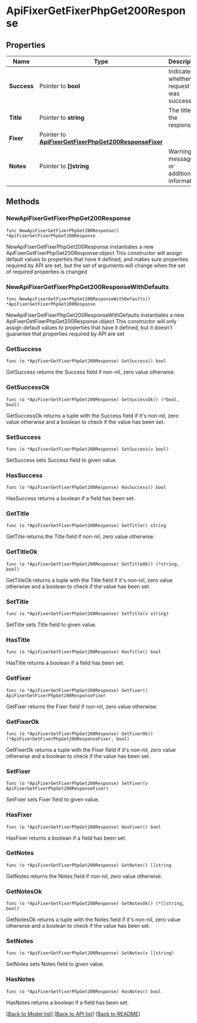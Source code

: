 # ApiFixerGetFixerPhpGet200Response

## Properties

Name | Type | Description | Notes
------------ | ------------- | ------------- | -------------
**Success** | Pointer to **bool** | Indicates whether the request was successful. | [optional] 
**Title** | Pointer to **string** | The title of the response. | [optional] 
**Fixer** | Pointer to [**ApiFixerGetFixerPhpGet200ResponseFixer**](ApiFixerGetFixerPhpGet200ResponseFixer.md) |  | [optional] 
**Notes** | Pointer to **[]string** | Warning messages or additional information. | [optional] 

## Methods

### NewApiFixerGetFixerPhpGet200Response

`func NewApiFixerGetFixerPhpGet200Response() *ApiFixerGetFixerPhpGet200Response`

NewApiFixerGetFixerPhpGet200Response instantiates a new ApiFixerGetFixerPhpGet200Response object
This constructor will assign default values to properties that have it defined,
and makes sure properties required by API are set, but the set of arguments
will change when the set of required properties is changed

### NewApiFixerGetFixerPhpGet200ResponseWithDefaults

`func NewApiFixerGetFixerPhpGet200ResponseWithDefaults() *ApiFixerGetFixerPhpGet200Response`

NewApiFixerGetFixerPhpGet200ResponseWithDefaults instantiates a new ApiFixerGetFixerPhpGet200Response object
This constructor will only assign default values to properties that have it defined,
but it doesn't guarantee that properties required by API are set

### GetSuccess

`func (o *ApiFixerGetFixerPhpGet200Response) GetSuccess() bool`

GetSuccess returns the Success field if non-nil, zero value otherwise.

### GetSuccessOk

`func (o *ApiFixerGetFixerPhpGet200Response) GetSuccessOk() (*bool, bool)`

GetSuccessOk returns a tuple with the Success field if it's non-nil, zero value otherwise
and a boolean to check if the value has been set.

### SetSuccess

`func (o *ApiFixerGetFixerPhpGet200Response) SetSuccess(v bool)`

SetSuccess sets Success field to given value.

### HasSuccess

`func (o *ApiFixerGetFixerPhpGet200Response) HasSuccess() bool`

HasSuccess returns a boolean if a field has been set.

### GetTitle

`func (o *ApiFixerGetFixerPhpGet200Response) GetTitle() string`

GetTitle returns the Title field if non-nil, zero value otherwise.

### GetTitleOk

`func (o *ApiFixerGetFixerPhpGet200Response) GetTitleOk() (*string, bool)`

GetTitleOk returns a tuple with the Title field if it's non-nil, zero value otherwise
and a boolean to check if the value has been set.

### SetTitle

`func (o *ApiFixerGetFixerPhpGet200Response) SetTitle(v string)`

SetTitle sets Title field to given value.

### HasTitle

`func (o *ApiFixerGetFixerPhpGet200Response) HasTitle() bool`

HasTitle returns a boolean if a field has been set.

### GetFixer

`func (o *ApiFixerGetFixerPhpGet200Response) GetFixer() ApiFixerGetFixerPhpGet200ResponseFixer`

GetFixer returns the Fixer field if non-nil, zero value otherwise.

### GetFixerOk

`func (o *ApiFixerGetFixerPhpGet200Response) GetFixerOk() (*ApiFixerGetFixerPhpGet200ResponseFixer, bool)`

GetFixerOk returns a tuple with the Fixer field if it's non-nil, zero value otherwise
and a boolean to check if the value has been set.

### SetFixer

`func (o *ApiFixerGetFixerPhpGet200Response) SetFixer(v ApiFixerGetFixerPhpGet200ResponseFixer)`

SetFixer sets Fixer field to given value.

### HasFixer

`func (o *ApiFixerGetFixerPhpGet200Response) HasFixer() bool`

HasFixer returns a boolean if a field has been set.

### GetNotes

`func (o *ApiFixerGetFixerPhpGet200Response) GetNotes() []string`

GetNotes returns the Notes field if non-nil, zero value otherwise.

### GetNotesOk

`func (o *ApiFixerGetFixerPhpGet200Response) GetNotesOk() (*[]string, bool)`

GetNotesOk returns a tuple with the Notes field if it's non-nil, zero value otherwise
and a boolean to check if the value has been set.

### SetNotes

`func (o *ApiFixerGetFixerPhpGet200Response) SetNotes(v []string)`

SetNotes sets Notes field to given value.

### HasNotes

`func (o *ApiFixerGetFixerPhpGet200Response) HasNotes() bool`

HasNotes returns a boolean if a field has been set.


[[Back to Model list]](../README.md#documentation-for-models) [[Back to API list]](../README.md#documentation-for-api-endpoints) [[Back to README]](../README.md)


